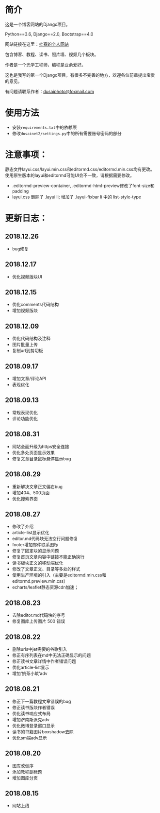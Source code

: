 # 简介
这是一个博客网站的Django项目。

Python==3.6, Django==2.0, Bootstrap==4.0

网站链接在这里：[杜赛的个人网站](https://www.dusaiphoto.com)

包含博客、教程、读书、照片墙、视频几个板块。

作者是一个光学工程师，编程是业余爱好。

这也是我写的第一个Django项目，有很多不完善的地方，欢迎各位前辈提出宝贵的意见。

有问题请联系作者：dusaiphoto@foxmail.com

# 使用方法
- 安装`requirements.txt`中的依赖项
- 修改`dusainet2/settings.py`中的所有需要账号密码的部分

# 注意事项：
静态文件layui.css/layui.min.css和editormd.css/editormd.min.css均有更改。使用原生版本的layui和editormd可能UI会不一致，请根据需要修改。

- .editormd-preview-container, .editormd-html-preview修改了font-size和padding
- layui.css 删除了 .layui li; 增加了 .layui-fixbar li 中的 list-style-type

# 更新日志：
## 2018.12.26
- bug修复

## 2018.12.17
- 优化视频版块UI

## 2018.12.15
- 优化comments代码结构
- 增加视频版块

## 2018.12.09
- 优化代码结构及注释
- 图片批量上传
- 复制url到剪切板

## 2018.09.17
- 增加文章/评论API
- 表现优化

## 2018.09.13
- 常规表现优化
- 评论功能优化


## 2018.08.31
- 网站全面升级为https安全连接
- 优化多处页面显示效果
- 修复文章目录鼠标悬停显示bug


## 2018.08.29
- 重新解决文章正文偏右bug
- 增加404、500页面
- 优化搜索界面


## 2018.08.27
- 修改了介绍
- article-list显示优化
- editor.md代码块无法空行问题修复
- footer增加邮件联系图标
- 修复了固定块的显示问题
- 修复首页文章内容中链接不能正确换行
- 读书板块正文的移动端优化
- 修改了文章正文、目录等多处的样式
- 使用生产环境的引入（主要是editormd.min.css和editormd.preview.min.css）
- echarts/leaflet静态资源cdn加速；


## 2018.08.23
- 去除editor.md代码块的序号
- 修复图库上传图片 500 错误


## 2018.08.22
- 删除urls中jet需要的谷歌引入
- 修正有序列表在md中无法正确显示的问题
- 修正读书文章详情中作者错误问题
- 优化article-list显示
- 增加‘奶茶小筑’adv


## 2018.08.21
- 修正下一篇教程文章错误的bug
- 修正读书版块作者错误
- 优化读书响应式布局
- 增加济南斯派克adv
- 优化微博登录窗口显示
- 读书的书籍图片boxshadow去除
- 优化sm端adv显示

## 2018.08.20
- 图库改倒序
- 添加教程副标题
- 增加图库分页

## 2018.08.15
- 网站上线
